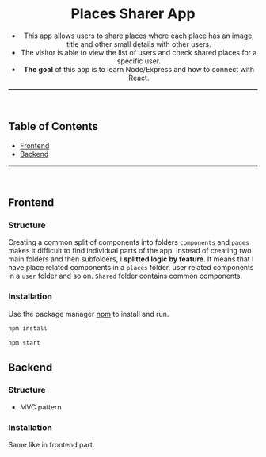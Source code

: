 <div align="center">

# Places Sharer App

- This app allows users to share places where each place has an image, title and other small details with other users.
- The visitor is able to view the list of users and check shared places for a specific user.
- **The goal** of this app is to learn Node/Express and how to connect with React.

</div>

<hr style="border:1px solid gray"> </hr> <br />

## Table of Contents

- [Frontend](#Frontend)
- [Backend](#backend)

<hr style="border:1px solid gray"> </hr> <br />

## Frontend

### Structure

Creating a common split of components into folders `components` and `pages` makes it difficult to find individual parts of the app. Instead of creating two main folders and then subfolders, I **splitted logic by feature**. It means that I have place related components in a `places` folder, user related components in a `user` folder and so on. `Shared` folder contains common components.

### Installation

Use the package manager [npm](https://docs.npmjs.com/cli/v8/commands/npm-install) to install and run.

```bash
npm install

npm start
```

## Backend

### Structure

- MVC pattern

### Installation

Same like in frontend part.

